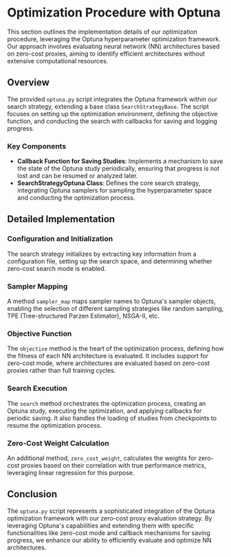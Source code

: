 # Optimization Procedure with Optuna

This section outlines the implementation details of our optimization procedure, leveraging the Optuna hyperparameter optimization framework. Our approach involves evaluating neural network (NN) architectures based on zero-cost proxies, aiming to identify efficient architectures without extensive computational resources.

## Overview

The provided `optuna.py` script integrates the Optuna framework within our search strategy, extending a base class `SearchStrategyBase`. The script focuses on setting up the optimization environment, defining the objective function, and conducting the search with callbacks for saving and logging progress.

### Key Components

- **Callback Function for Saving Studies**: Implements a mechanism to save the state of the Optuna study periodically, ensuring that progress is not lost and can be resumed or analyzed later.
- **SearchStrategyOptuna Class**: Defines the core search strategy, integrating Optuna samplers for sampling the hyperparameter space and conducting the optimization process.

## Detailed Implementation

### Configuration and Initialization

The search strategy initializes by extracting key information from a configuration file, setting up the search space, and determining whether zero-cost search mode is enabled.

### Sampler Mapping

A method `sampler_map` maps sampler names to Optuna's sampler objects, enabling the selection of different sampling strategies like random sampling, TPE (Tree-structured Parzen Estimator), NSGA-II, etc.

### Objective Function

The `objective` method is the heart of the optimization process, defining how the fitness of each NN architecture is evaluated. It includes support for zero-cost mode, where architectures are evaluated based on zero-cost proxies rather than full training cycles.

### Search Execution

The `search` method orchestrates the optimization process, creating an Optuna study, executing the optimization, and applying callbacks for periodic saving. It also handles the loading of studies from checkpoints to resume the optimization process.

### Zero-Cost Weight Calculation

An additional method, `zero_cost_weight`, calculates the weights for zero-cost proxies based on their correlation with true performance metrics, leveraging linear regression for this purpose.

## Conclusion

The `optuna.py` script represents a sophisticated integration of the Optuna optimization framework with our zero-cost proxy evaluation strategy. By leveraging Optuna's capabilities and extending them with specific functionalities like zero-cost mode and callback mechanisms for saving progress, we enhance our ability to efficiently evaluate and optimize NN architectures.
